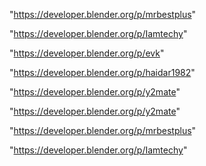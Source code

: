 "https://developer.blender.org/p/mrbestplus"

"https://developer.blender.org/p/Iamtechy"

"https://developer.blender.org/p/evk"

"https://developer.blender.org/p/haidar1982"

"https://developer.blender.org/p/y2mate"

 
"https://developer.blender.org/p/y2mate"


"https://developer.blender.org/p/mrbestplus"


"https://developer.blender.org/p/Iamtechy"


 

